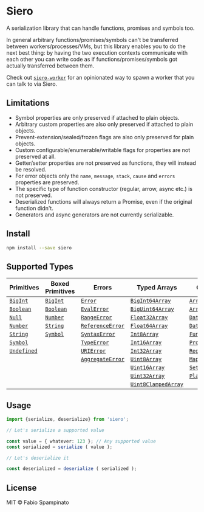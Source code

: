# Siero

A serialization library that can handle functions, promises and symbols too.

In general arbitrary functions/promises/symbols can't be transferred between workers/processes/VMs, but this library enables you to do the next best thing: by having the two execution contexts communicate with each other you can write code as if functions/promises/symbols got actually transferred between them.

Check out [`siero-worker`](https://github.com/fabiospampinato/siero-worker) for an opinionated way to spawn a worker that you can talk to via Siero.

## Limitations

- Symbol properties are only preserved if attached to plain objects.
- Arbitrary custom properties are also only preserved if attached to plain objects.
- Prevent-extension/sealed/frozen flags are also only preserved for plain objects.
- Custom configurable/enumerable/writable flags for properties are not preserved at all.
- Getter/setter properties are not preserved as functions, they will instead be resolved.
- For error objects only the `name`, `message`, `stack`, `cause` and `errors` properties are preserved.
- The specific type of function constructor (regular, arrow, async etc.) is not preserved.
- Deserialized functions will always return a Promise, even if the original function didn't.
- Generators and async generators are not currently serializable.

## Install

```sh
npm install --save siero
```

## Supported Types

| Primitives       | Boxed Primitives | Errors                 | Typed Arrays              | Others              |
| ---------------- | ---------------- | ---------------------- | ------------------------- | ------------------- |
| [`BigInt`][0]    | [`BigInt`][0]    | [`Error`][6]           | [`BigInt64Array`][13]     | [`Array`][24]       |
| [`Boolean`][1]   | [`Boolean`][1]   | [`EvalError`][7]       | [`BigUint64Array`][14]    | [`ArrayBuffer`][25] |
| [`Null`][2]      | [`Number`][3]    | [`RangeError`][8]      | [`Float32Array`][15]      | [`DataView`][34]    |
| [`Number`][3]    | [`String`][4]    | [`ReferenceError`][9]  | [`Float64Array`][16]      | [`Date`][26]        |
| [`String`][4]    | [`Symbol`][31]   | [`SyntaxError`][10]    | [`Int8Array`][17]         | [`Function`][32]    |
| [`Symbol`][31]   |                  | [`TypeError`][11]      | [`Int16Array`][18]        | [`Promise`][33]     |
| [`Undefined`][5] |                  | [`URIError`][12]       | [`Int32Array`][19]        | [`RegExp`][27]      |
|                  |                  | [`AggregateError`][35] | [`Uint8Array`][20]        | [`Map`][28]         |
|                  |                  |                        | [`Uint16Array`][21]       | [`Set`][29]         |
|                  |                  |                        | [`Uint32Array`][22]       | [`PlainObject`][30] |
|                  |                  |                        | [`Uint8ClampedArray`][23] |                     |

[0]: https://developer.mozilla.org/en-US/docs/Web/JavaScript/Reference/Global_Objects/BigInt
[1]: https://developer.mozilla.org/en-US/docs/Web/JavaScript/Reference/Global_Objects/Boolean
[2]: https://developer.mozilla.org/en-US/docs/Web/JavaScript/Reference/Operators/null
[3]: https://developer.mozilla.org/en-US/docs/Web/JavaScript/Reference/Global_Objects/Number
[4]: https://developer.mozilla.org/en-US/docs/Web/JavaScript/Reference/Global_Objects/String
[5]: https://developer.mozilla.org/en-US/docs/Web/JavaScript/Reference/Global_Objects/Undefined
[31]: https://developer.mozilla.org/en-US/docs/Web/JavaScript/Reference/Global_Objects/Symbol

[6]: https://developer.mozilla.org/en-US/docs/Web/JavaScript/Reference/Global_Objects/Error
[7]: https://developer.mozilla.org/en-US/docs/Web/JavaScript/Reference/Global_Objects/EvalError
[8]: https://developer.mozilla.org/en-US/docs/Web/JavaScript/Reference/Global_Objects/RangeError
[9]: https://developer.mozilla.org/en-US/docs/Web/JavaScript/Reference/Global_Objects/ReferenceError
[10]: https://developer.mozilla.org/en-US/docs/Web/JavaScript/Reference/Global_Objects/SyntaxError
[11]: https://developer.mozilla.org/en-US/docs/Web/JavaScript/Reference/Global_Objects/TypeError
[12]: https://developer.mozilla.org/en-US/docs/Web/JavaScript/Reference/Global_Objects/URIError
[35]: https://developer.mozilla.org/en-US/docs/Web/JavaScript/Reference/Global_Objects/AggregateError

[13]: https://developer.mozilla.org/en-US/docs/Web/JavaScript/Reference/Global_Objects/BigInt64Array
[14]: https://developer.mozilla.org/en-US/docs/Web/JavaScript/Reference/Global_Objects/BigUint64Array
[15]: https://developer.mozilla.org/en-US/docs/Web/JavaScript/Reference/Global_Objects/Float32Array
[16]: https://developer.mozilla.org/en-US/docs/Web/JavaScript/Reference/Global_Objects/Float64Array
[17]: https://developer.mozilla.org/en-US/docs/Web/JavaScript/Reference/Global_Objects/Int8Array
[18]: https://developer.mozilla.org/en-US/docs/Web/JavaScript/Reference/Global_Objects/Int16Array
[19]: https://developer.mozilla.org/en-US/docs/Web/JavaScript/Reference/Global_Objects/Int32Array
[20]: https://developer.mozilla.org/en-US/docs/Web/JavaScript/Reference/Global_Objects/Uint8Array
[21]: https://developer.mozilla.org/en-US/docs/Web/JavaScript/Reference/Global_Objects/Uint16Array
[22]: https://developer.mozilla.org/en-US/docs/Web/JavaScript/Reference/Global_Objects/Uint32Array
[23]: https://developer.mozilla.org/en-US/docs/Web/JavaScript/Reference/Global_Objects/Uint8ClampedArray

[24]: https://developer.mozilla.org/en-US/docs/Web/JavaScript/Reference/Global_Objects/Array
[25]: https://developer.mozilla.org/en-US/docs/Web/JavaScript/Reference/Global_Objects/ArrayBuffer
[26]: https://developer.mozilla.org/en-US/docs/Web/JavaScript/Reference/Global_Objects/Date
[27]: https://developer.mozilla.org/en-US/docs/Web/JavaScript/Reference/Global_Objects/RegExp
[28]: https://developer.mozilla.org/en-US/docs/Web/JavaScript/Reference/Global_Objects/Map
[29]: https://developer.mozilla.org/en-US/docs/Web/JavaScript/Reference/Global_Objects/Set
[30]: https://developer.mozilla.org/en-US/docs/Web/JavaScript/Reference/Global_Objects/Object
[32]: https://developer.mozilla.org/en-US/docs/Web/JavaScript/Reference/Functions
[33]: https://developer.mozilla.org/en-US/docs/Web/JavaScript/Reference/Global_Objects/Promise
[34]: https://developer.mozilla.org/en-US/docs/Web/JavaScript/Reference/Global_Objects/DataView

## Usage

```ts
import {serialize, deserialize} from 'siero';

// Let's serialize a supported value

const value = { whatever: 123 }; // Any supported value
const serialized = serialize ( value );

// Let's deserialize it

const deserialized = deserialize ( serialized );
```

## License

MIT © Fabio Spampinato
